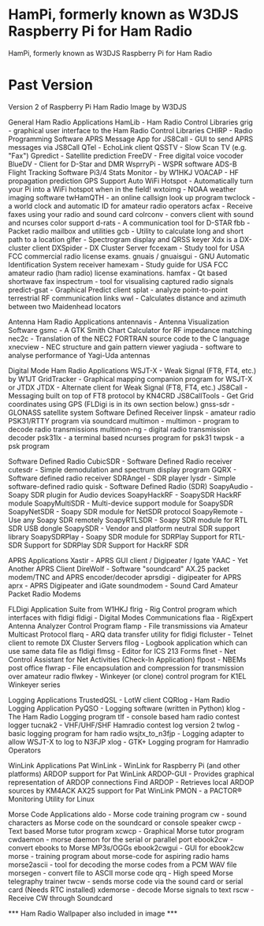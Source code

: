 # HamPi, formerly known as W3DJS Raspberry Pi for Ham Radio
HamPi, formerly known as W3DJS Raspberry Pi for Ham Radio

# Past Version
Version 2 of Raspberry Pi Ham Radio Image by W3DJS

General Ham Radio Applications
HamLib - Ham Radio Control Libraries
grig - graphical user interface to the Ham Radio Control Libraries
CHIRP - Radio Programming Software
APRS Message App for JS8Call - GUI to send APRS messages via JS8Call
QTel - EchoLink client
QSSTV - Slow Scan TV (e.g. "Fax")
Gpredict - Satellite prediction
FreeDV - Free digital voice vocoder
BlueDV - Client for D-Star and DMR
WsprryPi - WSPR software
ADS-B Flight Tracking Software
Pi3/4 Stats Monitor - by W1HKJ
VOACAP - HF propagation prediction
GPS Support
Auto WiFi Hotspot - Automatically turn your Pi into a WiFi hotspot when in the field!
wxtoimg - NOAA weather imaging software
twHamQTH - an online callsign look up program
twclock - a world clock and automatic ID for amateur radio operators
acfax - Receive faxes using your radio and sound card
colrconv - convers client with sound and ncurses color support
d-rats - A communication tool for D-STAR
fbb - Packet radio mailbox and utilities
gcb - Utility to calculate long and short path to a location
glfer - Spectrogram display and QRSS keyer
Xdx is a DX-cluster client
DXSpider - DX Cluster Server
fccexam - Study tool for USA FCC commercial radio license exams.
gnuais / gnuaisgui - GNU Automatic Identification System receiver
hamexam - Study guide for USA FCC amateur radio (ham radio) license examinations.
hamfax - Qt based shortwave fax
inspectrum - tool for visualising captured radio signals
predict-gsat - Graphical Predict client
splat - analyze point-to-point terrestrial RF communication links
wwl - Calculates distance and azimuth between two Maidenhead locators

Antenna Ham Radio Applications
antennavis - Antenna Visualization Software
gsmc - A GTK Smith Chart Calculator for RF impedance matching
nec2c - Translation of the NEC2 FORTRAN source code to the C language
xnecview - NEC structure and gain pattern viewer
yagiuda - software to analyse performance of Yagi-Uda antennas

Digital Mode Ham Radio Applications
WSJT-X - Weak Signal (FT8, FT4, etc.) by W1JT
GridTracker - Graphical mapping companion program for WSJT-X or JTDX
JTDX - Alternate client for Weak Signal (FT8, FT4, etc.)
JS8Call - Messaging built on top of FT8 protocol by KN4CRD
JS8CallTools - Get Grid coordinates using GPS
(FLDigi is in its own section below.)
gnss-sdr - GLONASS satellite system Software Defined Receiver
linpsk - amateur radio PSK31/RTTY program via soundcard
multimon - multimon - program to decode radio transmissions
multimon-ng - digital radio transmission decoder
psk31lx - a terminal based ncurses program for psk31
twpsk - a psk program

Software Defined Radio
CubicSDR - Software Defined Radio receiver
cutesdr - Simple demodulation and spectrum display program
GQRX - Software defined radio receiver
SDRAngel - SDR player
lysdr - Simple software-defined radio
quisk - Software Defined Radio (SDR)
SoapyAudio - Soapy SDR plugin for Audio devices
SoapyHackRF - SoapySDR HackRF module
SoapyMultiSDR - Multi-device support module for SoapySDR
SoapyNetSDR - Soapy SDR module for NetSDR protocol
SoapyRemote - Use any Soapy SDR remotely
SoapyRTLSDR - Soapy SDR module for RTL SDR USB dongle
SoapySDR - Vendor and platform neutral SDR support library
SoapySDRPlay - Soapy SDR module for SDRPlay
Support for RTL-SDR
Support for SDRPlay SDR
Support for HackRF SDR

APRS Applications
Xastir - APRS GUI client / Digipeater / Igate
YAAC - Yet Another APRS Client
DireWolf - Software "soundcard" AX.25 packet modem/TNC and APRS encoder/decoder
aprsdigi - digipeater for APRS
aprx - APRS Digipeater and iGate
soundmodem - Sound Card Amateur Packet Radio Modems

FLDigi Application Suite from W1HKJ
flrig - Rig Control program which interfaces with fldigi
fldigi - Digital Modes Communications
flaa - RigExpert Antenna Analyzer Control Program
flamp - File transmissions via Amateur Multicast Protocol
flarq - ARQ data transfer utility for fldigi
flcluster - Telnet client to remote DX Cluster Servers
fllog - Logbook application which can use same data file as fldigi
flmsg - Editor for ICS 213 Forms
flnet - Net Control Assistant for Net Activities (Check-In Application)
flpost - NBEMs post office
flwrap - File encapsulation and compression for transmission over amateur radio
flwkey - Winkeyer (or clone) control program for K1EL Winkeyer series

Logging Applications
TrustedQSL - LotW client
CQRlog - Ham Radio Logging Application
PyQSO - Logging software (written in Python)
klog - The Ham Radio Logging program
tlf - console based ham radio contest logger
tucnak2 - VHF/UHF/SHF Hamradio contest log version 2
twlog - basic logging program for ham radio
wsjtx_to_n3fjp - Logging adapter to allow WSJT-X to log to N3FJP
xlog - GTK+ Logging program for Hamradio Operators

WinLink Applications
Pat WinLink - WinLink for Raspberry Pi (and other platforms)
ARDOP support for Pat WinLink
ARDOP-GUI - Provides graphical representation of ARDOP connections
Find ARDOP - Retrieves local ARDOP sources by KM4ACK
AX25 support for Pat WinLink
PMON - a PACTOR® Monitoring Utility for Linux

Morse Code Applications
aldo - Morse code training program
cw - sound characters as Morse code on the soundcard or console speaker
cwcp - Text based Morse tutor program
xcwcp - Graphical Morse tutor program
cwdaemon - morse daemon for the serial or parallel port
ebook2cw - convert ebooks to Morse MP3s/OGGs
ebook2cwgui - GUI for ebook2cw
morse - training program about morse-code for aspiring radio hams
morse2ascii - tool for decoding the morse codes from a PCM WAV file
morsegen - convert file to ASCII morse code
qrq - High speed Morse telegraphy trainer
twcw - sends morse code via the sound card or serial card (Needs RTC installed)
xdemorse - decode Morse signals to text
rscw - Receive CW through Soundcard

*** Ham Radio Wallpaper also included in image ***
